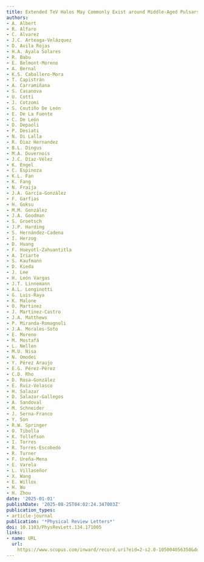 ```yaml
---
title: Extended TeV Halos May Commonly Exist around Middle-Aged Pulsars
authors:
- A. Albert
- R. Alfaro
- C. Alvarez
- J.C. Arteaga-Velázquez
- D. Avila Rojas
- H.A. Ayala Solares
- R. Babu
- E. Belmont-Moreno
- A. Bernal
- K.S. Caballero-Mora
- T. Capistrán
- A. Carramiñana
- S. Casanova
- U. Cotti
- J. Cotzomi
- S. Coutiño De León
- E. De La Fuente
- C. De León
- D. Depaoli
- P. Desiati
- N. Di Lalla
- R. Diaz Hernandez
- B.L. Dingus
- M.A. Duvernois
- J.C. Díaz-Vélez
- K. Engel
- C. Espinoza
- K.L. Fan
- K. Fang
- N. Fraija
- J.A. García-González
- F. Garfias
- H. Goksu
- M.M. González
- J.A. Goodman
- S. Groetsch
- J.P. Harding
- S. Hernández-Cadena
- I. Herzog
- D. Huang
- F. Hueyotl-Zahuantitla
- A. Iriarte
- S. Kaufmann
- D. Kieda
- J. Lee
- H. León Vargas
- J.T. Linnemann
- A.L. Longinotti
- G. Luis-Raya
- K. Malone
- O. Martinez
- J. Martínez-Castro
- J.A. Matthews
- P. Miranda-Romagnoli
- J.A. Morales-Soto
- E. Moreno
- M. Mostafá
- L. Nellen
- M.U. Nisa
- N. Omodei
- Y. Pérez Araujo
- E.G. Pérez-Pérez
- C.D. Rho
- D. Rosa-González
- E. Ruiz-Velasco
- H. Salazar
- D. Salazar-Gallegos
- A. Sandoval
- M. Schneider
- J. Serna-Franco
- Y. Son
- R.W. Springer
- O. Tibolla
- K. Tollefson
- I. Torres
- R. Torres-Escobedo
- R. Turner
- F. Ureña-Mena
- E. Varela
- L. Villaseñor
- X. Wang
- E. Willox
- H. Wu
- H. Zhou
date: '2025-01-01'
publishDate: '2025-08-25T04:02:24.347003Z'
publication_types:
- article-journal
publication: '*Physical Review Letters*'
doi: 10.1103/PhysRevLett.134.171005
links:
- name: URL
  url: 
    https://www.scopus.com/inward/record.uri?eid=2-s2.0-105004056350&doi=10.1103%2fPhysRevLett.134.171005&partnerID=40&md5=1f53249f1dad8dde2138ea9df7ae5e94
---
```

